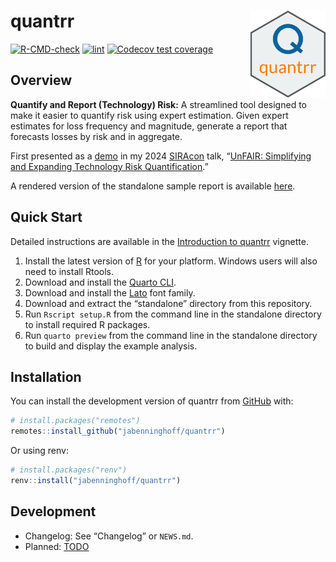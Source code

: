 
<!-- README.md is generated from README.Rmd. Please edit that file -->

# quantrr <img src="man/figures/logo.png" align="right" alt="logo" width="120" />

<!-- badges: start -->

[![R-CMD-check](https://github.com/jabenninghoff/quantrr/workflows/R-CMD-check/badge.svg)](https://github.com/jabenninghoff/quantrr/actions)
[![lint](https://github.com/jabenninghoff/quantrr/workflows/lint/badge.svg)](https://github.com/jabenninghoff/quantrr/actions)
[![Codecov test
coverage](https://codecov.io/gh/jabenninghoff/quantrr/graph/badge.svg)](https://app.codecov.io/gh/jabenninghoff/quantrr)
<!-- badges: end -->

## Overview

**Quantify and Report (Technology) Risk:** A streamlined tool designed
to make it easier to quantify risk using expert estimation. Given expert
estimates for loss frequency and magnitude, generate a report that
forecasts losses by risk and in aggregate.

First presented as a
[demo](https://jabenninghoff.github.io/security/analysis/rq-demo.html)
in my 2024 [SIRAcon](https://societyinforisk.org) talk, “[UnFAIR:
Simplifying and Expanding Technology Risk
Quantification](https://www.information-safety.org/2024/08/29/siracon-2024/).”

A rendered version of the standalone sample report is available
[here](https://jabenninghoff.github.io/quantrr/sample/).

## Quick Start

Detailed instructions are available in the [Introduction to
quantrr](https://jabenninghoff.github.io/quantrr/articles/quantrr.html)
vignette.

1.  Install the latest version of [R](https://cloud.r-project.org/) for
    your platform. Windows users will also need to install Rtools.
2.  Download and install the [Quarto
    CLI](https://quarto.org/docs/get-started/).
3.  Download and install the
    [Lato](https://www.latofonts.com/lato-free-fonts/) font family.
4.  Download and extract the “standalone” directory from this
    repository.
5.  Run `Rscript setup.R` from the command line in the standalone
    directory to install required R packages.
6.  Run `quarto preview` from the command line in the standalone
    directory to build and display the example analysis.

## Installation

You can install the development version of quantrr from
[GitHub](https://github.com/) with:

``` r
# install.packages("remotes")
remotes::install_github("jabenninghoff/quantrr")
```

Or using renv:

``` r
# install.packages("renv")
renv::install("jabenninghoff/quantrr")
```

## Development

- Changelog: See “Changelog” or `NEWS.md`.
- Planned: [TODO](TODO.md)
